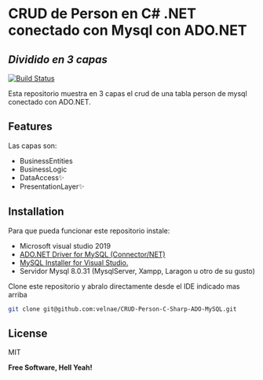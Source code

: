 # CRUD de Person en C# .NET conectado con Mysql con ADO.NET
## _Dividido en 3 capas_

[![Build Status](https://travis-ci.org/joemccann/dillinger.svg?branch=master)](https://travis-ci.org/joemccann/dillinger)

Esta repositorio muestra en 3 capas el crud de una tabla person de mysql conectado con ADO.NET.  


## Features
Las capas son:  

- BusinessEntities
- BusinessLogic
- DataAccess✨
- PresentationLayer✨

## Installation

Para que pueda funcionar este repositorio instale:

- Microsoft visual studio 2019
- [ADO.NET Driver for MySQL (Connector/NET)](https://www.mysql.com/products/connector/)
- [MySQL Installer for Visual Studio.](https://dev.mysql.com/downloads/windows/visualstudio/1.2.html)
- Servidor Mysql 8.0.31 (MysqlServer, Xampp, Laragon u otro de su gusto)

Clone este repositorio y abralo directamente desde el IDE indicado mas arriba

```sh
git clone git@github.com:velnae/CRUD-Person-C-Sharp-ADO-MySQL.git
```

## License

MIT

**Free Software, Hell Yeah!**


